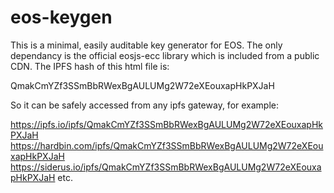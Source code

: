 # eos-keygen
This is a minimal, easily auditable key generator for EOS. The only dependancy is the official eosjs-ecc library which is included from a public CDN. The IPFS hash of this html file is:

QmakCmYZf3SSmBbRWexBgAULUMg2W72eXEouxapHkPXJaH

So it can be safely accessed from any ipfs gateway, for example:

https://ipfs.io/ipfs/QmakCmYZf3SSmBbRWexBgAULUMg2W72eXEouxapHkPXJaH
https://hardbin.com/ipfs/QmakCmYZf3SSmBbRWexBgAULUMg2W72eXEouxapHkPXJaH
https://siderus.io/ipfs/QmakCmYZf3SSmBbRWexBgAULUMg2W72eXEouxapHkPXJaH
etc.